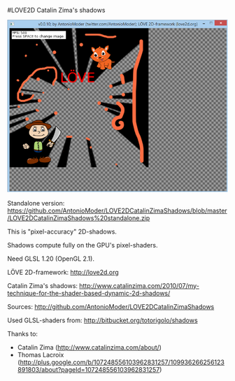 #LOVE2D Catalin Zima's shadows

![Image 1](https://github.com/AntonioModer/LOVE2DCatalinZimaShadows/blob/master/LOVE2DCatalinZimaShadows%20test1.png)

Standalone version: https://github.com/AntonioModer/LOVE2DCatalinZimaShadows/blob/master/LOVE2DCatalinZimaShadows%20standalone.zip

This is "pixel-accuracy" 2D-shadows.

Shadows compute fully on the GPU's pixel-shaders.

Need GLSL 1.20 (OpenGL 2.1).

LÖVE 2D-framework: http://love2d.org

Catalin Zima's shadows: http://www.catalinzima.com/2010/07/my-technique-for-the-shader-based-dynamic-2d-shadows/

Sources: http://github.com/AntonioModer/LOVE2DCatalinZimaShadows

Used GLSL-shaders from: http://bitbucket.org/totorigolo/shadows

Thanks to:
* Catalin Zima (http://www.catalinzima.com/about/)
* Thomas Lacroix (http://plus.google.com/b/107248556103962831257/109936266256123891803/about?pageId=107248556103962831257)
